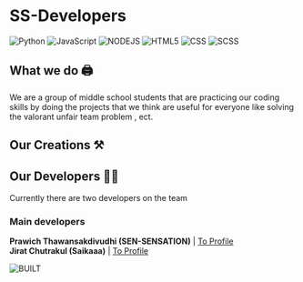 # SS-Developers

![Python](https://img.shields.io/badge/Python-3776AB?style=for-the-badge&logo=python&logoColor=white) ![JavaScript](https://img.shields.io/badge/JavaScript-F7DF1E?style=for-the-badge&logo=javascript&logoColor=black) ![NODEJS](https://img.shields.io/badge/Node.js-43853D?style=for-the-badge&logo=node.js&logoColor=white) ![HTML5](https://img.shields.io/badge/HTML5-E34F26?style=for-the-badge&logo=html5&logoColor=white) ![CSS](https://img.shields.io/badge/CSS3-1572B6?style=for-the-badge&logo=css3&logoColor=white) ![SCSS](https://img.shields.io/badge/Sass-ff17fb?style=for-the-badge&logo=sass&logoColor=white) 

## What we do 🖨️
We are a group of middle school students that are practicing our coding skills
by doing the projects that we think are useful for everyone like
solving the valorant unfair team problem , ect.

## Our Creations ⚒️


## Our Developers 🧑‍💻
Currently there are two developers on the team

### Main developers </br>
**Prawich Thawansakdivudhi (SEN-SENSATION)** | [To Profile](https://github.com/SEN-SENSATION) </br>
**Jirat Chutrakul (Saikaaa)** | [To Profile](https://github.com/Jiraties)


![BUILT](http://forthebadge.com/images/badges/built-by-developers.svg)
